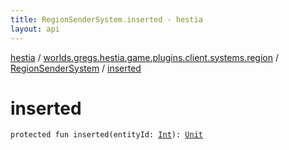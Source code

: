 ```yaml
---
title: RegionSenderSystem.inserted - hestia
layout: api
---
```


<div class='api-docs-breadcrumbs'><a href="../../index.html">hestia</a> / <a href="../index.html">worlds.gregs.hestia.game.plugins.client.systems.region</a> / <a href="index.html">RegionSenderSystem</a> / <a href="./inserted.html">inserted</a></div>

# inserted

<div class="signature"><code><span class="keyword">protected</span> <span class="keyword">fun </span><span class="identifier">inserted</span><span class="symbol">(</span><span class="parameterName" id="worlds.gregs.hestia.game.plugins.client.systems.region.RegionSenderSystem$inserted(kotlin.Int)/entityId">entityId</span><span class="symbol">:</span>&nbsp;<a href="https://kotlinlang.org/api/latest/jvm/stdlib/kotlin/-int/index.html"><span class="identifier">Int</span></a><span class="symbol">)</span><span class="symbol">: </span><a href="https://kotlinlang.org/api/latest/jvm/stdlib/kotlin/-unit/index.html"><span class="identifier">Unit</span></a></code></div>
